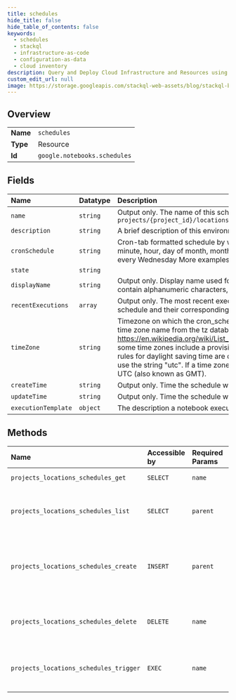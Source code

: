 ```yaml
---
title: schedules
hide_title: false
hide_table_of_contents: false
keywords:
  - schedules
  - stackql
  - infrastructure-as-code
  - configuration-as-data
  - cloud inventory
description: Query and Deploy Cloud Infrastructure and Resources using SQL
custom_edit_url: null
image: https://storage.googleapis.com/stackql-web-assets/blog/stackql-blog-post-featured-image.png
---
```

  
    

## Overview
<table><tbody>
<tr><td><b>Name</b></td><td><code>schedules</code></td></tr>
<tr><td><b>Type</b></td><td>Resource</td></tr>
<tr><td><b>Id</b></td><td><code>google.notebooks.schedules</code></td></tr>
</tbody></table>

## Fields
| Name | Datatype | Description |
|:-----|:---------|:------------|
| `name` | `string` | Output only. The name of this schedule. Format: `projects/{project_id}/locations/{location}/schedules/{schedule_id}` |
| `description` | `string` | A brief description of this environment. |
| `cronSchedule` | `string` | Cron-tab formatted schedule by which the job will execute. Format: minute, hour, day of month, month, day of week, e.g. 0 0 * * WED = every Wednesday More examples: https://crontab.guru/examples.html |
| `state` | `string` |  |
| `displayName` | `string` | Output only. Display name used for UI purposes. Name can only contain alphanumeric characters, hyphens '-', and underscores '_'. |
| `recentExecutions` | `array` | Output only. The most recent execution names triggered from this schedule and their corresponding states. |
| `timeZone` | `string` | Timezone on which the cron_schedule. The value of this field must be a time zone name from the tz database. TZ Database: https://en.wikipedia.org/wiki/List_of_tz_database_time_zones Note that some time zones include a provision for daylight savings time. The rules for daylight saving time are determined by the chosen tz. For UTC use the string "utc". If a time zone is not specified, the default will be in UTC (also known as GMT). |
| `createTime` | `string` | Output only. Time the schedule was created. |
| `updateTime` | `string` | Output only. Time the schedule was last updated. |
| `executionTemplate` | `object` | The description a notebook execution workload. |
## Methods
| Name | Accessible by | Required Params | Description |
|:-----|:--------------|:----------------|:------------|
| `projects_locations_schedules_get` | `SELECT` | `name` | Gets details of schedule |
| `projects_locations_schedules_list` | `SELECT` | `parent` | Lists schedules in a given project and location. |
| `projects_locations_schedules_create` | `INSERT` | `parent` | Creates a new Scheduled Notebook in a given project and location. |
| `projects_locations_schedules_delete` | `DELETE` | `name` | Deletes schedule and all underlying jobs |
| `projects_locations_schedules_trigger` | `EXEC` | `name` | Triggers execution of an existing schedule. |
